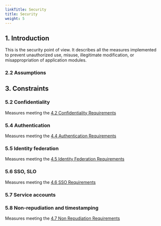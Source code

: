 ```yaml
---
linkTitle: Security
title: Security
weight: 5
---
```


## 1. Introduction

This is the security point of view. It describes all the measures implemented to prevent unauthorized use,
misuse, illegitimate modification, or misappropriation of application modules.

### 2.2 Assumptions

## 3. Constraints

### 5.2 Confidentiality

Measures meeting the [4.2 Confidentiality Requirements](#42-confidentiality-requirements)

### 5.4 Authentication

Measures meeting the [4.4 Authentication Requirements](#44-authentication-requirements)

### 5.5 Identity federation

Measures meeting the [4.5 Identity Federation Requirements](#45-identity-federation-requirements)

### 5.6 SSO, SLO

Measures meeting the [4.6 SSO Requirements](#46-sso-requirements)

### 5.7 Service accounts

### 5.8 Non-repudiation and timestamping

Measures meeting the [4.7 Non Repudiation Requirements](#47-non-repudiation-requirements)


